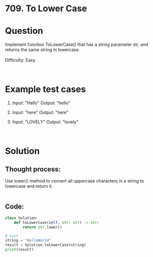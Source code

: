 # **709. To Lower Case**


# Question
Implement function ToLowerCase() that has a string parameter str, and returns the same string in lowercase.\
\
Difficulty: Easy

<br/>

# Example test cases
1. Input: "Hello" Output: "hello"

2. Input: "here" Output: "here"

3. Input: "LOVELY" Output: "lovely"

<br/>

# Solution
## Thought process:
Use lower() method to convert all uppercase characters in a string to lowercase and return it. <br/><br/>

## Code:
```python
class Solution:
    def toLowerCase(self, str: str) -> str:
        return str.lower()

# test
string = "HelloWorld"
result = Solution.toLowerCase(string)
print(result)
```